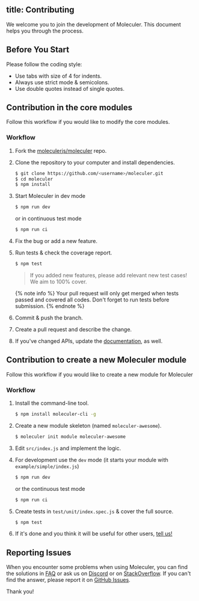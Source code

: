 title: Contributing
---
We welcome you to join the development of Moleculer. This document helps you through the process.

## Before You Start

Please follow the coding style:
- Use tabs with size of 4 for indents.
- Always use strict mode & semicolons.
- Use double quotes instead of single quotes.

## Contribution in the core modules

Follow this workflow if you would like to modify the core modules.

### Workflow

1. Fork the [moleculerjs/moleculer](https://github.com/moleculerjs/moleculer) repo.
2. Clone the repository to your computer and install dependencies.

    ```bash
    $ git clone https://github.com/<username>/moleculer.git
    $ cd moleculer
    $ npm install
    ```

3. Start Moleculer in dev mode

    ```bash
    $ npm run dev
    ```

    or in continuous test mode

    ```bash
    $ npm run ci
    ```

4. Fix the bug or add a new feature.
5. Run tests & check the coverage report.

    ```bash
    $ npm test
    ```

    > If you added new features, please add relevant new test cases! We aim to 100% cover.

    {% note info %}
    Your pull request will only get merged when tests passed and covered all codes. Don't forget to run tests before submission.
    {% endnote %}

6. Commit & push the branch.

7. Create a pull request and describe the change.

8. If you've changed APIs, update the [documentation](https://github.com/moleculerjs/site), as well.

## Contribution to create a new Moleculer module

Follow this workflow if you would like to create a new module for Moleculer

### Workflow

1. Install the command-line tool.
    ```bash
    $ npm install moleculer-cli -g
    ```

2. Create a new module skeleton (named `moleculer-awesome`).
    ```bash
    $ moleculer init module moleculer-awesome
    ```

3. Edit `src/index.js` and implement the logic.

4. For development use the `dev` mode (it starts your module with `example/simple/index.js`)

    ```bash
    $ npm run dev
    ```

    or the continuous test mode

    ```bash
    $ npm run ci
    ```

5. Create tests in `test/unit/index.spec.js` & cover the full source.

    ```bash
    $ npm test
    ```

6. If it's done and you think it will be useful for other users, [tell us!](https://github.com/moleculerjs/moleculer/issues)

## Reporting Issues

When you encounter some problems when using Moleculer, you can find the solutions in [FAQ](faq.html) or ask us on [Discord](https://discord.gg/TSEcDRP) or on [StackOverflow](https://stackoverflow.com/questions/tagged/moleculer). If you can't find the answer, please report it on [GitHub Issues](https://github.com/moleculerjs/moleculer/issues).

Thank you!
